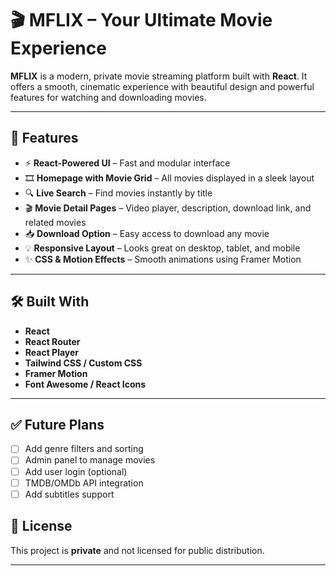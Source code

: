 # 🎬 MFLIX – Your Ultimate Movie Experience

**MFLIX** is a modern, private movie streaming platform built with **React**. It offers a smooth, cinematic experience with beautiful design and powerful features for watching and downloading movies.

---

## 🌟 Features

- ⚡ **React-Powered UI** – Fast and modular interface
- 🎞️ **Homepage with Movie Grid** – All movies displayed in a sleek layout
- 🔍 **Live Search** – Find movies instantly by title
- 🎬 **Movie Detail Pages** – Video player, description, download link, and related movies
- 📥 **Download Option** – Easy access to download any movie
- 💡 **Responsive Layout** – Looks great on desktop, tablet, and mobile
- ✨ **CSS & Motion Effects** – Smooth animations using Framer Motion

---

## 🛠️ Built With

- **React**
- **React Router**
- **React Player**
- **Tailwind CSS / Custom CSS**
- **Framer Motion**
- **Font Awesome / React Icons**

---

## ✅ Future Plans

- [ ] Add genre filters and sorting
- [ ] Admin panel to manage movies
- [ ] Add user login (optional)
- [ ] TMDB/OMDb API integration
- [ ] Add subtitles support

## 📄 License

This project is **private** and not licensed for public distribution.

---
